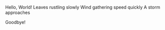 Hello, World!
Leaves rustling slowly
Wind gathering speed quickly
A storm approaches






Goodbye!
